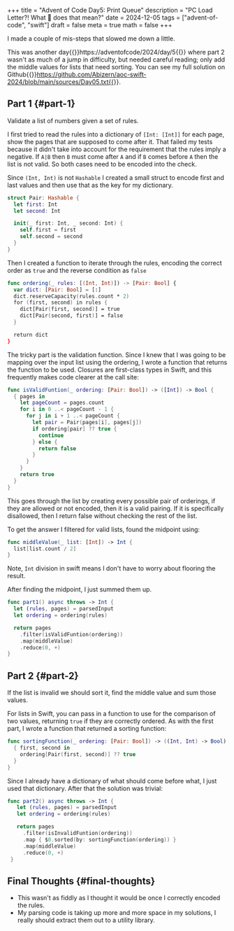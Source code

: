 +++
title = "Advent of Code Day5: Print Queue"
description = "PC Load Letter?! What 🤬 does that mean?"
date = 2024-12-05
tags = ["advent-of-code", "swift"]
draft = false
meta = true
math = false
+++

I made a couple of mis-steps that slowed me down a little.

This was another day{{<sidenote>}}https://adventofcode/2024/day/5{{</sidenote>}} where part 2 wasn't as much of a jump in difficulty, but needed careful reading; only add the middle values for lists that need sorting. You can see my full solution on Github{{<sidenote>}}https://github.com/Abizern/aoc-swift-2024/blob/main/sources/Day05.txt{{</sidenote>}}.


## Part 1 {#part-1}

Validate a list of numbers given a set of rules.

I first tried to read the rules into a dictionary of `[Int: [Int]]` for each page, show the pages that are supposed to come after it. That failed my tests because it didn't take into account for the requirement that the rules imply a negative. If `A|B` then `B` must come after `A` and if `B` comes before `A` then the list is not valid. So both cases need to be encoded into the check.

Since `(Int, Int)` is not `Hashable` I created a small struct to encode first and last values and then use that as the key for my dictionary.

```swift
struct Pair: Hashable {
  let first: Int
  let second: Int

  init(_ first: Int, _ second: Int) {
    self.first = first
    self.second = second
  }
}
```

Then I created a function to iterate through the rules, encoding the correct order as `true` and the reverse condition as `false`

```swift
func ordering(_ rules: [(Int, Int)]) -> [Pair: Bool] {
  var dict: [Pair: Bool] = [:]
  dict.reserveCapacity(rules.count * 2)
  for (first, second) in rules {
    dict[Pair(first, second)] = true
    dict[Pair(second, first)] = false
  }

  return dict
}
```

The tricky part is the validation function. Since I knew that I was going to be mapping over the input list using the ordering, I wrote a function that returns the function to be used. Closures are first-class types in Swift, and this frequently makes code clearer at the call site:

```swift
func isValidFuntion(_ ordering: [Pair: Bool]) -> ([Int]) -> Bool {
  { pages in
    let pageCount = pages.count
    for i in 0 ..< pageCount - 1 {
      for j in i + 1 ..< pageCount {
        let pair = Pair(pages[i], pages[j])
        if ordering[pair] ?? true {
          continue
        } else {
          return false
        }
      }
    }
    return true
  }
}
```

This goes through the list by creating every possible pair of orderings, if they are allowed or not encoded, then it is a valid pairing. If it is specifically disallowed, then I return false without checking the rest of the list.

To get the answer I filtered for valid lists, found the midpoint using:

```swift
func middleValue(_ list: [Int]) -> Int {
  list[list.count / 2]
}
```

Note, `Int` division in swift means I don't have to worry about flooring the result.

After finding the midpoint, I just summed them up.

```swift
func part1() async throws -> Int {
  let (rules, pages) = parsedInput
  let ordering = ordering(rules)

  return pages
    .filter(isValidFuntion(ordering))
    .map(middleValue)
    .reduce(0, +)
}
```


## Part 2 {#part-2}

If the list is invalid we should sort it, find the middle value and sum those values.

For lists in Swift, you can pass in a function to use for the comparison of two values, returning `true` if they are correctly ordered. As with the first part, I wrote a function that returned a sorting function:

```swift
func sortingFunction(_ ordering: [Pair: Bool]) -> ((Int, Int) -> Bool) {
  { first, second in
    ordering[Pair(first, second)] ?? true
  }
}
```

Since I already have a dictionary of what should come before what, I just used that dictionary. After that the solution was trivial:

```swift
func part2() async throws -> Int {
   let (rules, pages) = parsedInput
   let ordering = ordering(rules)

   return pages
     .filter(isInvalidFuntion(ordering))
     .map { $0.sorted(by: sortingFunction(ordering)) }
     .map(middleValue)
     .reduce(0, +)
 }
```


## Final Thoughts {#final-thoughts}

-   This wasn't as fiddly as I thought it would be once I correctly encoded the rules.
-   My parsing code is taking up more and more space in my solutions, I really should extract them out to a utility library.
